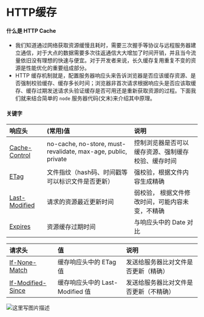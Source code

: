 # HTTP缓存

<ans>

#### 什么是 HTTP Cache

- 我们知道通过网络获取资源缓慢且耗时，需要三次握手等协议与远程服务器建立通信，对于大点的数据需要多次往返通信大大增加了时间开销，并且当今流量依旧没有理想的快速与便宜。对于开发者来说，长久缓存复用重复不变的资源是性能优化的重要组成部分。
- HTTP 缓存机制就是，配置服务器响应头来告诉浏览器是否应该缓存资源、是否强制校验缓存、缓存多长时间；浏览器非首次请求根据响应头是否应该取缓存、缓存过期发送请求头验证缓存是否可用还是重新获取资源的过程。下面我们就来结合简单的 `node` 服务器代码(文末)来介绍其中原理。

#### 关键字

| 响应头                                                       | (常用)值                                                     | 说明                                               |
| :----------------------------------------------------------- | :----------------------------------------------------------- | :------------------------------------------------- |
| [Cache-Control](https://developer.mozilla.org/zh-CN/docs/Web/HTTP/Headers/Cache-Control) | no-cache, no-store, must-revalidate, max-age, public, private | 控制浏览器是否可以缓存资源、强制缓存校验、缓存时间 |
| [ETag](https://developer.mozilla.org/zh-CN/docs/Web/HTTP/Headers/ETag) | 文件指纹（hash码、时间戳等可以标识文件是否更新）             | 强校验，根据文件内容生成精确                       |
| [Last-Modified](https://developer.mozilla.org/zh-CN/docs/Web/HTTP/Headers/Last-Modified) | 请求的资源最近更新时间                                       | 弱校验， 根据文件修改时间，可能内容未变，不精确    |
| [Expires](https://developer.mozilla.org/zh-CN/docs/Web/HTTP/Headers/Expires) | 资源缓存过期时间                                             | 与响应头中的 Date 对比                             |

| 请求头                                                       | 值                              | 说明                                   |
| :----------------------------------------------------------- | :------------------------------ | :------------------------------------- |
| [If-None-Match](https://developer.mozilla.org/zh-CN/docs/Web/HTTP/Headers/If-None-Match) | 缓存响应头中的 ETag 值          | 发送给服务器比对文件是否更新（精确）   |
| [If-Modified-Since](https://developer.mozilla.org/zh-CN/docs/Web/HTTP/Headers/If-Modified-Since) | 缓存响应头中的 Last-Modified 值 | 发送给服务器比对文件是否更新（不精确） |

![这里写图片描述](https://user-gold-cdn.xitu.io/2020/2/17/17051e1477a1d12e?imageView2/0/w/1280/h/960/format/webp/ignore-error/1)



</ans>